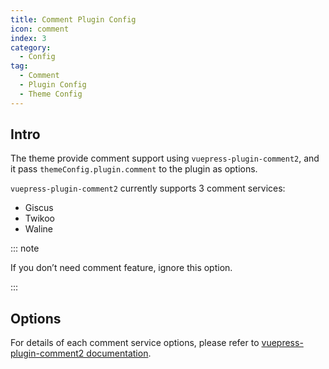 ```yaml
---
title: Comment Plugin Config
icon: comment
index: 3
category:
  - Config
tag:
  - Comment
  - Plugin Config
  - Theme Config
---
```


## Intro

The theme provide comment support using `vuepress-plugin-comment2`, and it pass `themeConfig.plugin.comment` to the plugin as options.

`vuepress-plugin-comment2` currently supports 3 comment services:

- Giscus
- Twikoo
- Waline

::: note

If you don’t need comment feature, ignore this option.

:::

## Options

For details of each comment service options, please refer to [vuepress-plugin-comment2 documentation][comment-config].

[comment-config]: https://vuepress-theme-hope.github.io/v2/comment/config/
